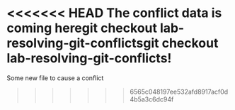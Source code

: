 <<<<<<< HEAD
The conflict data is coming heregit checkout lab-resolving-git-conflictsgit checkout lab-resolving-git-conflicts!
=======
Some new file to cause a conflict
>>>>>>> 6565c048197ee532afd8917acf0d4b5a3c6dc94f

